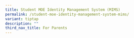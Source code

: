 ```yaml
---
title: Student MOE Identity Management System (MIMS)
permalink: /student-moe-identity-management-system-mims/
variant: tiptap
description: ""
third_nav_title: For Parents
---
```

